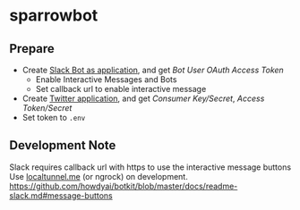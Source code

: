 # sparrowbot

## Prepare

- Create [Slack Bot as application](https://api.slack.com/apps?new_app=1), and get _Bot User OAuth Access Token_
  - Enable Interactive Messages and Bots
  - Set callback url to enable interactive message
- Create [Twitter application](https://apps.twitter.com/app/new), and get _Consumer Key/Secret_, _Access Token/Secret_
- Set token to `.env`

## Development Note

Slack requires callback url with https to use the interactive message buttons
Use [localtunnel.me](http://localtunnel.me/) (or ngrock) on development.
https://github.com/howdyai/botkit/blob/master/docs/readme-slack.md#message-buttons
